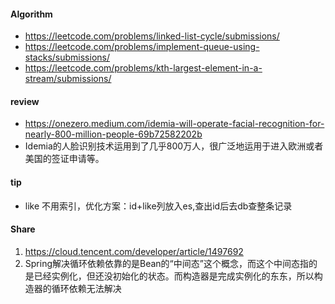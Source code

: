 
#### Algorithm
  - https://leetcode.com/problems/linked-list-cycle/submissions/
  - https://leetcode.com/problems/implement-queue-using-stacks/submissions/
  - https://leetcode.com/problems/kth-largest-element-in-a-stream/submissions/
  

#### review
  - https://onezero.medium.com/idemia-will-operate-facial-recognition-for-nearly-800-million-people-69b72582202b
  - Idemia的人脸识别技术运用到了几乎800万人，很广泛地运用于进入欧洲或者美国的签证申请等。
  
  
#### tip
   - like 不用索引，优化方案：id+like列放入es,查出id后去db查整条记录

  
#### Share
  1. https://cloud.tencent.com/developer/article/1497692 
  2. Spring解决循环依赖依靠的是Bean的“中间态”这个概念，而这个中间态指的是已经实例化，但还没初始化的状态。而构造器是完成实例化的东东，所以构造器的循环依赖无法解决
  
